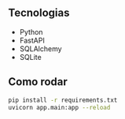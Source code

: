 ## Tecnologias

- Python
- FastAPI
- SQLAlchemy
- SQLite

## Como rodar

```bash
pip install -r requirements.txt
uvicorn app.main:app --reload